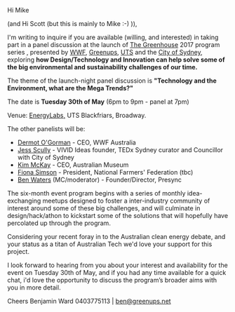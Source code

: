 
Hi Mike 

(and Hi Scott (but this is mainly to Mike :-) )), 

I'm writing to inquire if you are available (willing, and interested) in taking part in a panel discussion at the launch of [The Greenhouse](http://greenhouse.org.au/) 2017 program series , presented by [WWF](http://www.wwf.org.au/), [Greenups](http://greenups.net/), [UTS](https://www.uts.edu.au/research-and-teaching/our-research/institute-sustainable-futures) and the [City of Sydney](http://www.cityofsydney.nsw.gov.au/), exploring __how Design/Technology and Innovation can help solve some of the big environmental and sustainability challenges of our time.__

The theme of the launch-night panel discussion is __"Technology and the Environment, what are the Mega Trends?"__

The date is __Tuesday 30th of May__ (6pm to 9pm - panel at 7pm)

Venue: [EnergyLabs,](http://energylab.org.au/) UTS Blackfriars, Broadway.

The other panelists will be: 

* [Dermot O'Gorman](http://www.wwf.org.au/about-us/leaders/dermot-ogorman) - CEO,  WWF Australia
* [Jess Scully](http://www.cityofsydney.nsw.gov.au/council/about-council/councillors/councillor-jess-scully) - VIVID Ideas founder, TEDx Sydney curator and Councillor with City of Sydney 
* [Kim McKay](https://australianmuseum.net.au/staff/kim-mckay) - CEO, Australian Museum
* [Fiona Simson](http://www.abc.net.au/news/rural/2016-11-24/fiona-simson-new-national-farmers-federation-president/8052758) - President, National Farmers' Federation (tbc)
* [Ben Waters](https://linkedin.com/in/bdwaters) (MC/moderator) - Founder/Director, Presync

The six-month event program begins with a series of monthly idea-exchanging meetups designed to foster a inter-industry community of interest around some of these big challenges, and will culminate in design/hack/athon to kickstart some of the solutions that will hopefully have percolated up through the program. 

Considering your recent foray in to the Australian clean energy debate, and your status as a titan of Australian Tech we'd love your support for this project. 

I look forward to hearing from you about your interest and availability for the event on Tuesday 30th of May, and if you had any time available for a quick chat, i'd love the opportunity to discuss the program’s broader aims with you in more detail.

Cheers
Benjamin Ward
0403775113 | [ben@greenups.net](mailto:ben@greenups.net)


